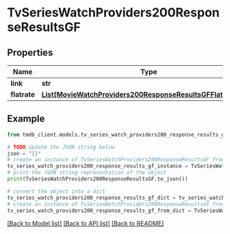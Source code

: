 # TvSeriesWatchProviders200ResponseResultsGF


## Properties

Name | Type | Description | Notes
------------ | ------------- | ------------- | -------------
**link** | **str** |  | [optional] 
**flatrate** | [**List[MovieWatchProviders200ResponseResultsGFFlatrateInner]**](MovieWatchProviders200ResponseResultsGFFlatrateInner.md) |  | [optional] 

## Example

```python
from tmdb_client.models.tv_series_watch_providers200_response_results_gf import TvSeriesWatchProviders200ResponseResultsGF

# TODO update the JSON string below
json = "{}"
# create an instance of TvSeriesWatchProviders200ResponseResultsGF from a JSON string
tv_series_watch_providers200_response_results_gf_instance = TvSeriesWatchProviders200ResponseResultsGF.from_json(json)
# print the JSON string representation of the object
print(TvSeriesWatchProviders200ResponseResultsGF.to_json())

# convert the object into a dict
tv_series_watch_providers200_response_results_gf_dict = tv_series_watch_providers200_response_results_gf_instance.to_dict()
# create an instance of TvSeriesWatchProviders200ResponseResultsGF from a dict
tv_series_watch_providers200_response_results_gf_from_dict = TvSeriesWatchProviders200ResponseResultsGF.from_dict(tv_series_watch_providers200_response_results_gf_dict)
```
[[Back to Model list]](../README.md#documentation-for-models) [[Back to API list]](../README.md#documentation-for-api-endpoints) [[Back to README]](../README.md)


